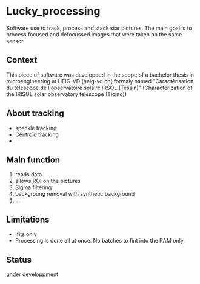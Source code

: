 # Lucky_processing
Software use to track, process and stack star pictures. The main goal is to process focused and defocussed images that were taken on the same sensor.

## Context
This piece of software was developped in the scope of a bachelor thesis in microengineering at HEIG-VD (heig-vd.ch) formaly named "Caractérisation du télescope de l'observatoire solaire IRSOL (Tessin)" (Characterization of the IRISOL solar observatory telescope (Ticino))

## About tracking 
- speckle tracking
- Centroïd tracking
- 
## Main function
1. reads data
2. allows ROI on the pictures
3. Sigma filtering
7. backgroung removal with synthetic background
5. ...
## Limitations
- .fits only
- Processing is done all at once. No batches to fint into the RAM only.
## Status
under developpment

